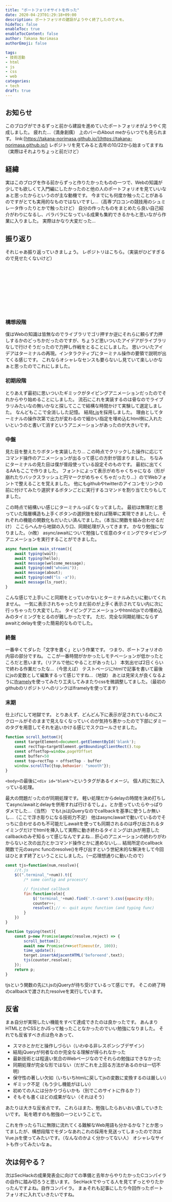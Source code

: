 ```yaml
---
title: "ポートフォリオサイトを作った"
date: 2020-04-23T01:29:18+09:00
description: ポートフォリオの建設がようやく終了したのでメモ。
hideToc: false
enableToc: true
enableTocContent: false
author: Takana Norimasa
authorEmoji: false

tags:
- 技術活動
- html
- js
- css
- web
categories:
- tech
draft: true
---
```


## お知らせ
このブログができるずっと前から建設を進めていたポートフォリオがようやく完成しました。
疲れた...（満身創痍）
上のバーのAbout meからいつでも見られます。
link:[https://takana-norimasa.github.io/](https://takana-norimasa.github.io/)
レポジトリを見てみると去年の10/22から始まってますね（実際はそれよりちょっと前だけど）

## 経緯
実はこのブログを作る前からずっと作りたかったものの一つで、Webの知識が少しでも欲しくて入門編にしたかったのと他の人のポートフォリオを見ていいなぁと思ったからというのが主な動機です。
今までにも何度か触ったことがあるのですがとても実用的なものではないですし...（高専プロコンの競技用のシュミレータ作ったりとかで触ったけど）
自分の作ったものをまとめたら良い自己紹介がわりになるし、バラバラになっている成果も集約できるかもと思いながら作業に入りました。
実際はかなり大変だった...

## 振り返り
それじゃあ振り返っていきましょう。
レポジトリはこちら。（実装がひどすぎるので見せたくないけど）
<div class="iframely-embed"><div class="iframely-responsive" style="height: 140px; padding-bottom: 0;"><a href="https://github.com/Takana-Norimasa/Takana-Norimasa.github.io" data-iframely-url="//cdn.iframe.ly/api/iframe?url=https%3A%2F%2Fgithub.com%2FTakana-Norimasa%2FTakana-Norimasa.github.io&amp;key=dd60c159c87f40f1ecca839b51b281e8"></a></div></div><script async src="//cdn.iframe.ly/embed.js" charset="utf-8"></script>

### 構想段階
僕はWebの知識は皆無なのでライブラリでゴリ押すか逆にそれらに頼らず力押しするかのどっちかだったのですが、ちょうど思いついたアイデアがライブラリなしで行けそうだったので力押し作戦をとることにしました。
思いついたアイデアはターミナルの再現。インタラクティブにターミナル操作の要領で説明が出てくる感じです。
これならオシャレなセンスも要らないし見ていて楽しいかなぁと思ったのでこれにしました。

### 初期段階
とりあえず最初に思いついたギミックがタイピングアニメーションだったのでそれからやり始めることにしました。
流石にこれを実装するのは骨なのでライブラリみたいなの無いかなと探してここで結構な時間かけて実験して選定しました。
なんどもここで全消しした記憶。
結局[t.js](https://github.com/mntn-dev/t.js?files=1)を採用しました。
理由としてターミナルの操作次第で出力が変わるので細かい指定を埋め込むhtml側に入れたいというのと書いて消すというアニメーションがあったのが大きいです。

### 中盤
見た目を整えたりボタンを実装したり...
この時点でクリックした操作に応じてコマンド操作のアニメーションが出るって感じの方針が固まりました。
ちなみにターミナルの見た目は僕が普段使っている設定そのものです。
最初に出てくるAAもここで作りました。
フォントによって表示がめちゃくちゃになる（形が崩れたりバックスラッシュと円マークがめちゃくちゃだったり...）のでWebフォントで整えることを覚えました。
他にもgithubやtwitterのアイコンをリンクの前に付けてみたり選択するボタンごとに実行するコマンドを割り当てたりもしてました。

この時点で結構いい感じにターミナルっぽくなってました。
最初は無理だと思っていた階層構造も上手くボタンの選択肢を絞れば簡単に実現できましたし、それぞれの機能の関数化もだいたい済んでました。（本当に関数を組み合わせるだけ）
ここらへんから地獄の入り口、同期処理が入ってきます。
かなり勉強になりました。（n敗）
async/awaitについて勉強して任意のタイミングでタイピングアニメーションを実行することができました。
```js
async function main_stream(){
	await typing(wait);
	await typing(hello);
	await message(welcome_message);
	await typing(cmd("whoami"));
	await message(about);
	await typing(cmd("ls -a"));
	await message(ls_root);
}
```
こんな感じで上手いこと同期をとっていかないとターミナルみたいに動いてくれません。
一気に表示されちゃったりまだ前のが上手く表示されてない内に次に行っちゃったり大変でした。
タイピングアニメーションやhtmlのjsでの埋め込みのタイミングをとるのが難しかったです。
ただ、完全な同期処理にならずawaitとdelayを使った簡易的なものでした。

### 終盤
一番辛くてダレた「文字を書く」という作業です。
つまり、ポートフォリオの内容の部分ですね。
ここが一番時間がかかったしモチベーションが低かったところだと思います。（リアルで他にやることがあったし）
本気出せば2日くらいで終わる作業だったな...（今思えば）
テストページにhtmlで記事を書いて最後にjsの変数として編集するって感じですね...（地獄）
あとは見栄えが良くなるように[Iframely](https://iframely.com/)を使ってみたり工夫してみまたりcssを微調整してました。（最初のgithubのリポジトリへのリンクはIframelyを使ってます）

### 末期
仕上げにして地獄です。
とりあえず、どんどん下に表示が足されているのにスクロールがそのままで見えなくなっていくのが気持ち悪かったので下部にダミーのタグを用意してそれを追いかける感じでスクロールさせました。
```js
function scroll_bottom(){
	const targetElement=document.getElementById('blank');
	const rectTop=targetElement.getBoundingClientRect().top
	const offsetTop=window.pageYOffset
	const buffer=50
	const top=rectTop + offsetTop - buffer
	window.scrollTo({top,behavior: "smooth"});
}
```
```<body>```の最後に```<div id="blank">```というタグがあるイメージ。
個人的に気に入っている処理。

最大の問題だったのが同期処理です。
軽い処理だからdelayの時間を決め打ちしてasync/awaitとdelayを併用すれば行けるでしょ。とか思っていたらやっぱりダメでした...（当然）
でもt.jsはjQueryなのでcallbackを基準に使うしか無いし...（ここで浮き彫りになる技術力不足）
他はasync/awaitで動いているのでそっちに合わせるのも不可能だしawaitを使っても同期されるのは呼び出されるタイミングだけでhtmlを挿入して実際に動き終わるタイミングはt.jsが用意したcallbackのみぞ知るって感じなんですよね...
肝心のアニメーションの終わりがわからないと次の出力とかコマンド操作とかに進めないし...
結局所定のcallback関数で元のasync funcのresolve()を呼び出すという世紀末的な解決をして今回はひとまず終了ということにしました。（一応理想通りに動いたので）

```js
const tjs=function(num,resolve){
	//t.js
	$((".terminal_"+num)).t({
		/* some config and process*/

		// finished callback
		fin:function(elm){
			$('terminal_'+num).find('.t-caret').css({opacity:0});
			counter++;
			resolve();// <- quit async function (and typing func)
		}       
	})
}

function typing(text){
	const p=new Promise(async(resolve,reject) => {
		scroll_bottom();
		await new Promise(r=>setTimeout(r, 100));
		time_update();
		terget.insertAdjacentHTML('beforeend',text);
		tjs(counter,resolve);
	});
	return p;
}
```
tjsという関数の先にt.jsのjQueryが待ち受けているって感じです。
そこの終了時のcallbackで渡されたresolveを実行しています。

## 反省
まぁ自分が実現したい機能をすべて達成できたのは良かったです。
あんまりHTMLとかCSSとかJSって触ったことなかったのでいい勉強になりました。
それでも反省すべき点は色々あって、

- スマホとかだと操作しづらい（いわゆる非レスポンシブデザイン）
- 結局jQueryが何者なのか完全なる理解が得られなかった
- 最新技術とは程遠い気合のWebページなのでそれらの勉強はできなかった
- 同期処理が完全な形ではない（だがこれを上回る方法があるのかは一切不明）
- 保守性の著しい欠如（いちいちhtmlに戻してjsの変数に変換するのは厳しい）
- ギミック不足（もう少し機能がほしい）
- 初めての人には分かりづらいかも（別でこのサイトに作るか？）
- そもそも書くほどの成果がない（それはそう）

あたりは大きな反省点です。
これらはまた、勉強したらおいおい直していきたいです。
恥を晒すのも勉強の一つということで。

これを作ったらTLに無限に流れてくる難解なWeb用語も分かるかな？とか思ってましたが、構想段階でモダンなあれこれの採用を見送ってしまったので次はVue.jsを使ってみたいです。（なんなのかよく分かってない人）
オシャレなサイトも作ってみたいなぁ。

## 次は何やる？
次はSecHackの成果発表会に向けての準備と去年からやりたかったCコンパイラの自作に踏み切ろうと思います。
SecHackでやってる人を見てずっとやりたかったんですよね。自作コンパイラ。
まぁそれも記事にしたり今回作ったポートフォリオに入れていきたいですね。

